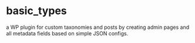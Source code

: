 # basic_types
a WP plugin for custom taxonomies and posts by creating admin pages and all metadata fields based on simple JSON configs.

